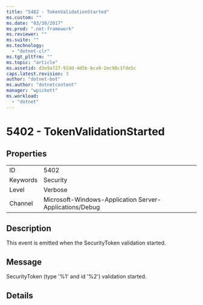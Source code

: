 ```yaml
---
title: "5402 - TokenValidationStarted"
ms.custom: ""
ms.date: "03/30/2017"
ms.prod: ".net-framework"
ms.reviewer: ""
ms.suite: ""
ms.technology: 
  - "dotnet-clr"
ms.tgt_pltfrm: ""
ms.topic: "article"
ms.assetid: d3e9a727-92dd-4d5b-bca9-2ec98c1fde5c
caps.latest.revision: 3
author: "dotnet-bot"
ms.author: "dotnetcontent"
manager: "wpickett"
ms.workload: 
  - "dotnet"
---
```

# 5402 - TokenValidationStarted
## Properties  
  
|||  
|-|-|  
|ID|5402|  
|Keywords|Security|  
|Level|Verbose|  
|Channel|Microsoft-Windows-Application Server-Applications/Debug|  
  
## Description  
 This event is emitted when the SecurityToken validation started.  
  
## Message  
 SecurityToken (type '%1' and id '%2') validation started.  
  
## Details

